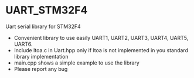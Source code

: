 UART_STM32F4
============

Uart serial library for STM32F4

* Convenient library to use easily UART1, UART2, UART3, UART4, UART5, UART6.
* Include ltoa.c in Uart.hpp only if ltoa is not implemented in you standard library implementation
* main.cpp shows a simple example to use the library
* Please report any bug